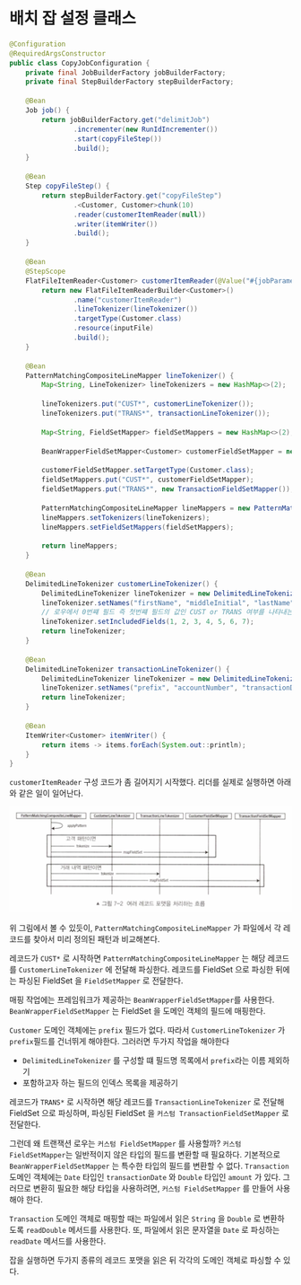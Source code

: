 # 배치 잡 설정 클래스
```java
@Configuration
@RequiredArgsConstructor
public class CopyJobConfiguration {
    private final JobBuilderFactory jobBuilderFactory;
    private final StepBuilderFactory stepBuilderFactory;

    @Bean
    Job job() {
        return jobBuilderFactory.get("delimitJob")
                .incrementer(new RunIdIncrementer())
                .start(copyFileStep())
                .build();
    }

    @Bean
    Step copyFileStep() {
        return stepBuilderFactory.get("copyFileStep")
                .<Customer, Customer>chunk(10)
                .reader(customerItemReader(null))
                .writer(itemWriter())
                .build();
    }

    @Bean
    @StepScope
    FlatFileItemReader<Customer> customerItemReader(@Value("#{jobParameters['customerFile']}") Resource inputFile) {
        return new FlatFileItemReaderBuilder<Customer>()
                .name("customerItemReader")
                .lineTokenizer(lineTokenizer())
                .targetType(Customer.class)
                .resource(inputFile)
                .build();
    }

    @Bean
    PatternMatchingCompositeLineMapper lineTokenizer() {
        Map<String, LineTokenizer> lineTokenizers = new HashMap<>(2);

        lineTokenizers.put("CUST*", customerLineTokenizer());
        lineTokenizers.put("TRANS*", transactionLineTokenizer());

        Map<String, FieldSetMapper> fieldSetMappers = new HashMap<>(2);

        BeanWrapperFieldSetMapper<Customer> customerFieldSetMapper = new BeanWrapperFieldSetMapper<>();

        customerFieldSetMapper.setTargetType(Customer.class);
        fieldSetMappers.put("CUST*", customerFieldSetMapper);
        fieldSetMappers.put("TRANS*", new TransactionFieldSetMapper());

        PatternMatchingCompositeLineMapper lineMappers = new PatternMatchingCompositeLineMapper();
        lineMappers.setTokenizers(lineTokenizers);
        lineMappers.setFieldSetMappers(fieldSetMappers);

        return lineMappers;
    }

    @Bean
    DelimitedLineTokenizer customerLineTokenizer() {
        DelimitedLineTokenizer lineTokenizer = new DelimitedLineTokenizer();
        lineTokenizer.setNames("firstName", "middleInitial", "lastName", "address", "city", "state", "zipCode");
        // 로우에서 0번쨰 필드 즉 첫번쨰 필드의 값인 CUST or TRANS 여부를 나탸내는 건 제외하기 위함.
        lineTokenizer.setIncludedFields(1, 2, 3, 4, 5, 6, 7);
        return lineTokenizer;
    }

    @Bean
    DelimitedLineTokenizer transactionLineTokenizer() {
        DelimitedLineTokenizer lineTokenizer = new DelimitedLineTokenizer();
        lineTokenizer.setNames("prefix", "accountNumber", "transactionDate", "amount");
        return lineTokenizer;
    }

    @Bean
    ItemWriter<Customer> itemWriter() {
        return items -> items.forEach(System.out::println);
    }
}

```
`customerItemReader` 구성 코드가 좀 길어지기 시작했다.
리더를 실제로 실행하면 아래와 같은 일이 일어난다.

![img_4.png](img_4.png)

위 그림에서 볼 수 있듯이, `PatternMatchingCompositeLineMapper` 가 파일에서 각 레코드를 찾아서
미리 정의된 패턴과 비교해본다.

레코드가 `CUST*` 로 시작하면 `PatternMatchingCompositeLineMapper` 는 해당 레코드를 `CustomerLineTokenizer` 에 전달해 파싱한다.
레코드를 FieldSet 으로 파싱한 뒤에는 파싱된 FieldSet 을 `FieldSetMapper` 로 전달한다.

매핑 작업에는 프레임워크가 제공하는 `BeanWrapperFieldSetMapper`를 사용한다.
`BeanWrapperFieldSetMapper` 는 FieldSet 을 도메인 객체의 필드에 매핑한다.

`Customer` 도메인 객체에는 `prefix` 필드가 없다. 따라서 `CustomerLineTokenizer` 가 `prefix`필드를 건너뛰게 해야한다.
그러러면 두가지 작업을 해야한다
- `DelimitedLineTokenizer` 를 구성할 떄 필드명 목록에서 `prefix`라는 이름 제외하기
- 포함하고자 하는 필드의 인덱스 목록을 제공하기

레코드가 `TRANS*` 로 시작하면 해당 레코드를 `TransactionLineTokenizer` 로 전달해 FieldSet 으로 파싱하며,
파싱된 FieldSet 을 `커스텀 TransactionFieldSetMapper` 로 전달한다.

그런데 왜 트랜잭션 로우는 `커스텀 FieldSetMapper` 를 사용할까?
`커스텀 FieldSetMapper`는 일반적이지 않은 타입의 필드를 변환할 때 필요하다.
기본적으로 `BeanWrapperFieldSetMapper` 는 특수한 타입의 필드를 변환할 수 없다.
`Transaction` 도메인 객체에는 `Date` 타입인 `transactionDate` 와 `Double` 타입인 `amount` 가 있다.
그러므로 변환히 필요한 해당 타입을 사용하려면, `커스텀 FieldSetMapper` 를 만들어 사용해야 한다.

`Transaction` 도메인 객체로 매핑할 때는 파일에서 읽은 `String` 을 `Double` 로 변환하도록
`readDouble` 메서드를 사용한다. 또, 파일에서 읽은 문자열을 `Date` 로 파싱하는 `readDate` 메서드를 사용한다.

잡을 실행하면 두가지 종류의 레코드 포맷을 읽은 뒤 각각의 도메인 객체로 파싱할 수 있다.